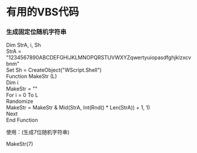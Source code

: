 # 有用的VBS代码

### 生成固定位随机字符串

Dim StrA, i, Sh<br>
StrA = "1234567890ABCDEFGHIJKLMNOPQRSTUVWXYZqwertyuiopasdfghjklzxcvbnm"<br>
Set Sh = CreateObject("WScript.Shell")<br>
Function MakeStr (L)<br>
Dim i<br>
MakeStr = ""<br>
For i = 0 To L<br>
Randomize<br>
MakeStr = MakeStr & Mid(StrA, Int(Rnd() * Len(StrA)) + 1, 1)<br>
Next<br>
End Function<br>

使用：(生成7位随机字符串)<br>

MakeStr(7)